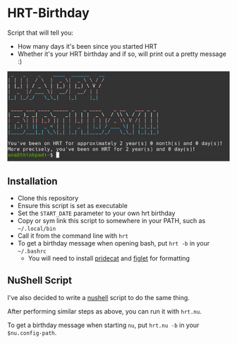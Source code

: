 # HRT-Birthday

Script that will tell you:

- How many days it's been since you started HRT
- Whether it's your HRT birthday and if so, will print out a pretty message :)

![Image of a bash prompt; a "Happy Birthday!!!" message formatted with large trans pride letters is shown.](hrt-birthday.jpg)

## Installation

- Clone this repository
- Ensure this script is set as executable
- Set the `START_DATE` parameter to your own hrt birthday
- Copy or sym link this script to somewhere in your PATH, such as `~/.local/bin`
- Call it from the command line with `hrt`
- To get a birthday message when opening bash, put `hrt -b` in your `~/.bashrc`
  - You will need to install [pridecat](https://github.com/lunasorcery/pridecat) and [figlet](https://github.com/cmatsuoka/figlet) for formatting

## NuShell Script

I've also decided to write a [nushell](https://www.nushell.sh/) script to do the same thing.

After performing similar steps as above, you can run it with `hrt.nu`.

To get a birthday message when starting `nu`, put `hrt.nu -b` in your `$nu.config-path`.
